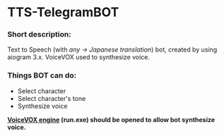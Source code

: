 # TTS-TelegramBOT

### Short description:
Text to Speech (with *any -> Japanese translation*) bot, created by using aiogram 3.x.
VoiceVOX used to synthesize voice.

### Things BOT can do:

- Select character
- Select character's tone
- Synthesize voice

**[VoiceVOX engine](https://github.com/VOICEVOX/voicevox_engine) (run.exe) should be opened to allow bot synthesize voice.**






